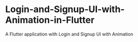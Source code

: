 # Login-and-Signup-UI-with-Animation-in-Flutter
A Flutter application with Login and Signup UI with Animation
